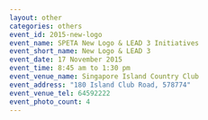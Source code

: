 ```yaml
---
layout: other
categories: others
event_id: 2015-new-logo
event_name: SPETA New Logo & LEAD 3 Initiatives
event_short_name: New Logo & LEAD 3
event_date: 17 November 2015
event_time: 8:45 am to 1:30 pm
event_venue_name: Singapore Island Country Club
event_address: "180 Island Club Road, 578774"
event_venue_tel: 64592222
event_photo_count: 4
---
```

